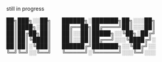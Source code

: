 still in progress


██╗███╗░░██╗  ██████╗░███████╗██╗░░░██╗
██║████╗░██║  ██╔══██╗██╔════╝██║░░░██║
██║██╔██╗██║  ██║░░██║█████╗░░╚██╗░██╔╝
██║██║╚████║  ██║░░██║██╔══╝░░░╚████╔╝░
██║██║░╚███║  ██████╔╝███████╗░░╚██╔╝░░
╚═╝╚═╝░░╚══╝  ╚═════╝░╚══════╝░░░╚═╝░░░